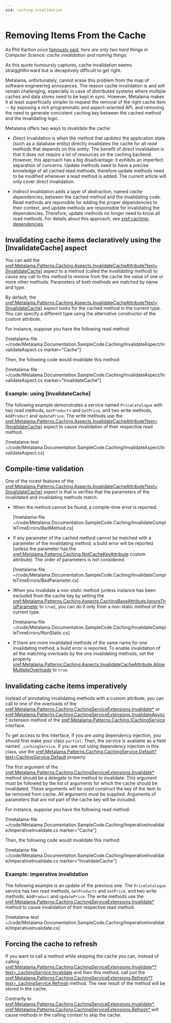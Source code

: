 ```yaml
---
uid: caching-invalidation
---
```

# Removing Items From the Cache

As Phil Karlton once [famously said](https://www.karlton.org/2017/12/naming-things-hard/), _here are only two hard things in Computer Science: cache invalidation and naming things._

As this quote humoursly captures, cache invalidation seems straigghtforward but is deceptively difficult to get right. 

Metalama, unfortunately, cannot  erase this problem from the map of software engineering annoyances. The reason cache invalidation is and will remain challenging, especially in case of distributed systems where multiple caches and data stores need to be kept in sync. However, Metalama makes it at least superficially simpler to request the removal of the right cache item -- by exposing a rich programmatic and aspect-oriented API, and removing the need to generate concistent caching key between the cached method and the invalidating logic.

Metalama offers two ways to invalidate the cache:

* _Direct_ invalidation is when the method that _updates_ the application state (such as a database entity) directly invalidates the cache for all _read_ methods that depends on this entity. The benefit of direct invalidation is that it does not require a lot of resources on the caching backend. However, this approach has a big disadvantage: it exhibits an imperfect separation of concerns. Update methods need to have a precise knowledge of all cached read methods, therefore update methods need to be modified whenever a read method is added. The current article will only cover direct invalidation.

* _Indirect_ invalidation adds a layer of abstraction, named _cache dependencies_, between the cached method and the invalidating code. Read methods are reponsible for adding the proper dependencies to their context, and update methods are responsible for invalidating the dependencies. Therefore, update methods no longer need to know all read methods. For details about this approach, see <xref:caching-dependencies>. 


## Invalidating cache items declaratively using the [InvalidateCache] aspect

You can add the <xref:Metalama.Patterns.Caching.Aspects.InvalidateCacheAttribute?text=[InvalidateCache]> aspect to a method (called the *invalidating method*) to cause any call to this method to remove from the cache the value of one or more other methods. Parameters of both methods are matched by name and type. 

By default, the <xref:Metalama.Patterns.Caching.Aspects.InvalidateCacheAttribute?text=[InvalidateCache]> aspect looks for the cached method in the current type. You can specify a different type using the alternative constructor of the custom attribute. 

For instance, suppose you have the following read method:

[!metalama-file  ~/code/Metalama.Documentation.SampleCode.Caching/InvalidateAspect/InvalidateAspect.cs marker="Cache"]

Then, the following code would invalidate this method:

[!metalama-file  ~/code/Metalama.Documentation.SampleCode.Caching/InvalidateAspect/InvalidateAspect.cs marker="InvalidateCache"]

### Example: using [InvalidateCache]

The following example demonstrates a service named `PriceCatalogue` with two read methods, `GetProducts` and `GetPrice`, and two write methods, `AddProduct` and `UpdatePrice`. The write methods use the <xref:Metalama.Patterns.Caching.Aspects.InvalidateCacheAttribute?text=[InvalidateCache]> aspect to cause invalidation of their respective read method.

[!metalama-test ~/code/Metalama.Documentation.SampleCode.Caching/InvalidateAspect/InvalidateAspect.cs]

## Compile-time validation


One of the nicest features of the <xref:Metalama.Patterns.Caching.Aspects.InvalidateCacheAttribute?text=[InvalidateCache]> aspect is that is verifies that the parameters of the invalidated and invalidating methods match:

* When the method cannot be found, a compile-time error is reported.

    [!metalama-file ~/code/Metalama.Documentation.SampleCode.Caching/InvalidateCompileTimeErrors/BadMethod.cs]

* If any parameter of the cached method cannot be matched with a parameter of the invalidating method, a build error will be reported (unless the parameter has the <xref:Metalama.Patterns.Caching.NotCacheKeyAttribute> custom attribute). The order of parameters is not considered. 

    [!metalama-file ~/code/Metalama.Documentation.SampleCode.Caching/InvalidateCompileTimeErrors/BadParameter.cs]

* When you invalidate a non-static method (unless instance has been excluded from the cache key by setting the <xref:Metalama.Patterns.Caching.Aspects.CachingBaseAttribute.IgnoreThisParameter> to `true`), you can do it only from a non-static method of the current type. 

    [!metalama-file ~/code/Metalama.Documentation.SampleCode.Caching/InvalidateCompileTimeErrors/NonStatic.cs]

* If there are more invalidated methods of the same name for one invalidating method, a build error is reported. To enable invalidation of all the matching overloads by the one invalidating methods, set the property <xref:Metalama.Patterns.Caching.Aspects.InvalidateCacheAttribute.AllowMultipleOverloads> to `true`. 

## Invalidating cache items imperatively

Instead of annotating invalidating methods with a custom attribute, you can call to one of the overloads of the <xref:Metalama.Patterns.Caching.CachingServiceExtensions.Invalidate*> or <xref:Metalama.Patterns.Caching.CachingServiceExtensions.InvalidateAsync*> extension method of the <xref:Metalama.Patterns.Caching.ICachingService> interface.

To get access to this interface, if you are using dependency injection, you should first make your class `partial`. Then, the service is available as a field named `_cachingService`. If you are not using dependency injection in this class, use  the <xref:Metalama.Patterns.Caching.CachingService.Default?text=CachingService.Default> property.

The first argument of the <xref:Metalama.Patterns.Caching.CachingServiceExtensions.Invalidate*> method should be a delegate to the method to invalidate. This argument must be followed by the list of arguments for which the cache should be invalidated. These arguments will be used construct the key of the item to be removed from cache. All arguments must be supplied. Arguments of parameters that are not part of the cache key will be included.

For instance, suppose you have the following read method:

[!metalama-file  ~/code/Metalama.Documentation.SampleCode.Caching/ImperativeInvalidate/ImperativeInvalidate.cs marker="Cache"]

Then, the following code would invalidate this method:

[!metalama-file  ~/code/Metalama.Documentation.SampleCode.Caching/ImperativeInvalidate/ImperativeInvalidate.cs marker="InvalidateCache"]

### Example: imperative invalidation

The following example is an update of the previous one. The `PriceCatalogue` service has two read methods, `GetProducts` and `GetPrice`, and two write methods, `AddProduct` and `UpdatePrice`. The write methods use the <xref:Metalama.Patterns.Caching.CachingServiceExtensions.Invalidate*> method to cause invalidation of their respective read method.

[!metalama-test ~/code/Metalama.Documentation.SampleCode.Caching/ImperativeInvalidate/ImperativeInvalidate.cs]

## Forcing the cache to refresh

If you want to call a method while skipping the cache you can, instead of calling  <xref:Metalama.Patterns.Caching.CachingServiceExtensions.Invalidate*?text=_cachingService.Invalidate> and then this method, call just the <xref:Metalama.Patterns.Caching.CachingServiceExtensions.Refresh*?text=_cachingService.Refresh> method. The new result of the method will be stored in the cache.

Contrarily to <xref:Metalama.Patterns.Caching.CachingServiceExtensions.Invalidate*>, <xref:Metalama.Patterns.Caching.CachingServiceExtensions.Refresh*> will cause methods in the calling context to skip the cache.